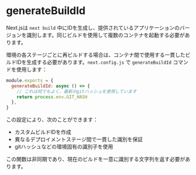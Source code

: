 # generateBuildId

Next.jsは `next build` 中にIDを生成し、提供されているアプリケーションのバージョンを識別します。同じビルドを使用して複数のコンテナを起動する必要があります。

環境の各ステージごとに再ビルドする場合は、コンテナ間で使用する一貫したビルドIDを生成する必要があります。`next.config.js` で `generateBuildId` コマンドを使用します：

```javascript
module.exports = {
  generateBuildId: async () => {
    // これは何でもよく、最新のgitハッシュを使用しています
    return process.env.GIT_HASH
  },
}
```

この設定により、次のことができます：
- カスタムビルドIDを作成
- 異なるデプロイメントステージ間で一貫した識別を保証
- gitハッシュなどの環境固有の識別子を使用

この関数は非同期であり、現在のビルドを一意に識別する文字列を返す必要があります。
